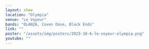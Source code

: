 ```yaml
---
layout: show
location: "Olympia"
venue: "Le Voyeur"
bands: "OLANZA, Coven Dove, Black Ends"
link: ""
poster: "/assets/img/posters/2023-10-6-le-voyeur-olympia.png"
youtube: ""
---
```



